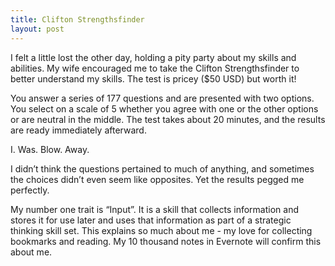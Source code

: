 ```yaml
---
title: Clifton Strengthsfinder
layout: post
---
```


I felt a little lost the other day, holding a pity party about my skills and abilities. My wife encouraged me to take the Clifton Strengthsfinder to better understand my skills. The test is pricey ($50 USD) but worth it!

You answer a series of 177 questions and are presented with two options. You select on a scale of 5 whether you agree with one or the other options or are neutral in the middle. The test takes about 20 minutes, and the results are ready immediately afterward.

I. Was. Blow.  Away.

I didn’t think the questions pertained to much of anything, and sometimes the choices didn’t even seem like opposites. Yet the results pegged me perfectly.

My number one trait is “Input”. It is a skill that collects information and stores it for use later and uses that information as part of a strategic thinking skill set. This explains so much about me - my love for collecting bookmarks and reading. My 10 thousand notes in Evernote will confirm this about me.
